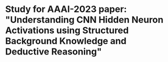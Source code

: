 # Study for AAAI-2023 paper: "Understanding CNN Hidden Neuron Activations using Structured Background Knowledge and Deductive Reasoning"
